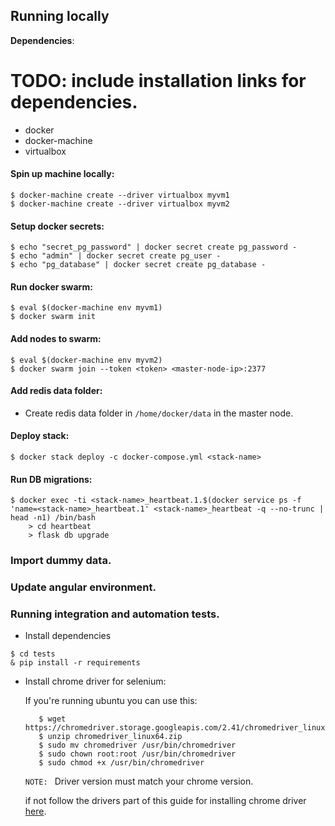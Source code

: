 ## Running locally

**Dependencies**:

# TODO: include installation links for dependencies.
- docker
- docker-machine
- virtualbox


#### Spin up machine locally:
```
$ docker-machine create --driver virtualbox myvm1
$ docker-machine create --driver virtualbox myvm2
```

#### Setup docker secrets:
```
$ echo "secret_pg_password" | docker secret create pg_password -
$ echo "admin" | docker secret create pg_user -
$ echo "pg_database" | docker secret create pg_database -
```

#### Run docker swarm:
```
$ eval $(docker-machine env myvm1)
$ docker swarm init
```

#### Add nodes to swarm:

```
$ eval $(docker-machine env myvm2)
$ docker swarm join --token <token> <master-node-ip>:2377
```

#### Add redis data folder:
- Create redis data folder in `/home/docker/data` in the master node.

#### Deploy stack:
```
$ docker stack deploy -c docker-compose.yml <stack-name>
```

#### Run DB migrations:
```
$ docker exec -ti <stack-name>_heartbeat.1.$(docker service ps -f 'name=<stack-name>_heartbeat.1' <stack-name>_heartbeat -q --no-trunc | head -n1) /bin/bash
    > cd heartbeat
    > flask db upgrade
```

### Import dummy data.

### Update angular environment.

### Running integration and automation tests.

- Install dependencies
```
$ cd tests
& pip install -r requirements
```

- Install chrome driver for selenium:
    
    If you're running ubuntu you can use this:
    ```
       $ wget https://chromedriver.storage.googleapis.com/2.41/chromedriver_linux64.zip
       $ unzip chromedriver_linux64.zip
       $ sudo mv chromedriver /usr/bin/chromedriver
       $ sudo chown root:root /usr/bin/chromedriver
       $ sudo chmod +x /usr/bin/chromedriver
    ```
  `NOTE: ` Driver version must match your chrome version.  
    
    if not follow the drivers part of this guide for installing chrome driver [here](https://selenium-python.readthedocs.io/installation.html#downloading-python-bindings-for-selenium). 

